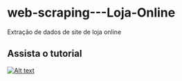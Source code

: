 # web-scraping---Loja-Online
Extração de dados de site de loja online
## Assista o tutorial
  [![Alt text](https://img.youtube.com/vi/safQY5LAsTI/hqdefault.jpg)](https://youtu.be/safQY5LAsTI)
